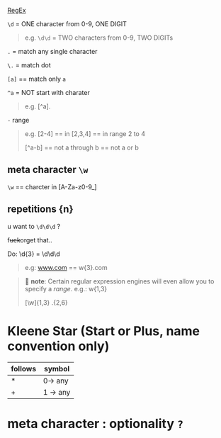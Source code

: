 
[RegEx](https://regexone.com/lesson/introduction_abcs)



`\d` = ONE character from 0-9, ONE DIGIT
> e.g. `\d\d` =  TWO characters from 0-9,  TWO DIGITs

`.` = match any single character

`\.` = match dot

`[a]` == match only `a`

`^a` = NOT start with charater
> e.g. [^a].

`-` range
> e.g.
> [2-4] ==  in [2,3,4] == in range 2 to 4
> 
> [^a-b] == not a through b == not a or b

## meta character `\w`
`\w` == charcter in [A-Za-z0-9_]

## repetitions {n}
u want to `\d\d\d` ? 

f~~uck~~orget that..

Do: \d{3} = \d\d\d
> e.g:  www.com == w{3}\.com

> :memo: **note**: Certain regular expression engines will even allow you to specify a *range*.
> e.g.: w{1,3}
> 
> [\w]{1,3}  .{2,6}


# Kleene Star (Start or Plus, name convention only)
| follows | symbol |
| - | - |
| * | 0-> any |
| + | 1 -> any |

# meta character : optionality `?`














